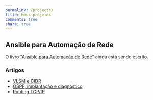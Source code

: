 ```yaml
---
permalink: /projects/
title: Мeus projetos
comments: true
share: true
---
```


## Ansible para Automação de Rede

O livro ["Ansible para Automação de Rede"](https://ansible-for-network-automation.readthedocs.io) ainda está sendo escrito.

### Artigos

* [VLSM e CIDR](https://www.linkedin.com/pulse/descomplicando-redes-3-vlsm-e-cidr-thiago-porfirio-1f/)
* [OSPF, implantação e diagnóstico](https://www.linkedin.com/pulse/laborat%C3%B3rio-ospf-implanta%C3%A7%C3%A3o-diagn%C3%B3stico-e-thiago-porfirio/)
* [Routing TCP/IP](https://www.linkedin.com/pulse/descomplicando-redes-1-routing-tcpip-e-ip-thiago-porfirio-1f/)
